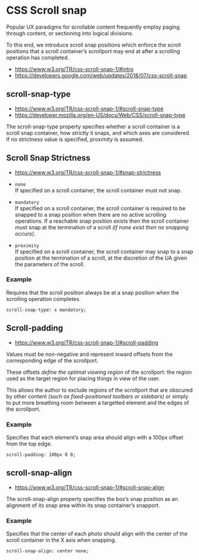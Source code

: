 
# CSS Scroll snap

Popular UX paradigms for scrollable content frequently employ paging through content, or sectioning into logical divisions.

To this end, we introduce scroll snap positions which enforce the scroll positions that a scroll container’s scrollport may end at after a scrolling operation has completed.

* https://www.w3.org/TR/css-scroll-snap-1/#intro
* https://developers.google.com/web/updates/2018/07/css-scroll-snap

## scroll-snap-type

* https://www.w3.org/TR/css-scroll-snap-1/#scroll-snap-type
* https://developer.mozilla.org/en-US/docs/Web/CSS/scroll-snap-type

The scroll-snap-type property specifies whether a scroll container is a scroll snap container, how strictly it snaps, and which axes are considered. If no strictness value is specified, proximity is assumed.

## Scroll Snap Strictness

* <https://www.w3.org/TR/css-scroll-snap-1/#snap-strictness>

* `none` <br> If specified on a scroll container, the scroll container must not snap.
* `mandatory` <br> If specified on a scroll container, the scroll container is required to be snapped to a snap position when there are no active scrolling operations. If a reachable snap position exists then the scroll container must snap at the termination of a scroll _(if none exist then no snapping occurs)_.
* `proximity` <br> If specified on a scroll container, the scroll container may snap to a snap position at the termination of a scroll, at the discretion of the UA given the parameters of the scroll.

### Example

Requires that the scroll position always be at a snap position when the scrolling operation completes.

`scroll-snap-type: x mandatory;`

## Scroll-padding

* https://www.w3.org/TR/css-scroll-snap-1/#scroll-padding

Values must be non-negative and represent inward offsets from the corresponding edge of the scrollport.

These offsets *define the optimal viewing region* of the scrollport: the region used as the target region for placing things in view of the user.

This allows the author to exclude regions of the scrollport that are obscured by other content _(such as fixed-positioned toolbars or sidebars)_ or simply to put more breathing room between a targetted element and the edges of the scrollport.

### Example

Specifies that each element’s snap area should align with a 100px offset from the top edge.

`scroll-padding: 100px 0 0;`

## scroll-snap-align

* https://www.w3.org/TR/css-scroll-snap-1/#scroll-snap-align

The scroll-snap-align property specifies the box’s snap position as an alignment of its snap area within its snap container’s snapport.

### Example

Specifies that the center of each photo should align with the center of the scroll container in the X axis when snapping.

`scroll-snap-align: center none;`

